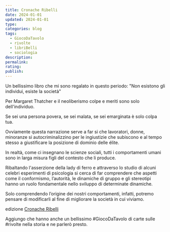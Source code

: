 ```yaml
---
title: Cronache Ribelli
date: 2024-01-01
updated: 2024-01-01
type: 
categories: blog
tags:
  - GiocoDaTavolo
  - rivolte
  - libriBelli
  - sociologia
description: 
permalink: 
rating: 
publish: 
---
```


Un bellissimo libro che mi sono regalato in questo periodo: "Non esistono gli individui, esiste la società"

Per Margaret Thatcher e il neoliberismo colpe e meriti sono solo dell'individuo.

Se sei una persona povera, se sei malata, se sei emarginata è solo colpa tua.

Ovviamente questa narrazione serve a far si che lavoratori, donne, minoranze si autocriminalizzino per le ingiustizie che subiscono e al tempo stesso a giustificare la posizione di dominio delle élite.

In realtà, come ci insegnano le scienze sociali, tutti i comportamenti umani sono in larga misura figli del contesto che li produce.

Ribaltando l'asserzione della lady di ferro e attraverso lo studio di alcuni celebri esperimenti di psicologia si cerca di far comprendere che aspetti come il conformismo, l’autorità, le dinamiche di gruppo e gli stereotipi hanno un ruolo fondamentale nello sviluppo di determinate dinamiche.

Solo comprendendo l’origine dei nostri comportamenti, infatti, potremo pensare di modificarli al fine di migliorare la società in cui viviamo.

edizione [Cronache Ribelli](https://www.facebook.com/cronacheribelli?__cft__[0]=AZV_7Dp-PpTrGziKqvn0j8xtdDUnypwxxi4ecVL98Hj3NckJH9GDkdpa_4A9-OjpQookRmLrFnRrP5PPQNGpDzihzFJUcEdvplRNQnUb82RwYWyhMo2KogPzjb5bSl-DzNkZff-9fW2yJ0Qo5p4w0SMIc-PUA5wpcOKHyUCPcZ6Lya0aXoqTi9hDsZFBCbpDqtg&__tn__=-]K-R)

Aggiungo che hanno anche un bellissimo #GiocoDaTavolo di carte sulle #rivolte nella storia e ne parlerò presto.